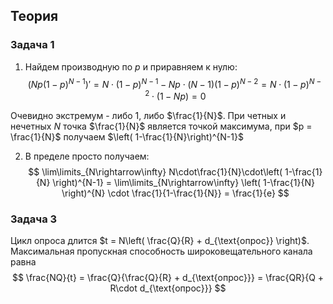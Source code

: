 ## Теория
### Задача 1
1. Найдем производную по $p$ и приравняем к нулю:
$$
\left( Np(1-p)^{N-1} \right)' = N \cdot (1-p)^{N-1} - Np\cdot(N-1)(1-p)^{N-2} = 
N\cdot(1-p)^{N-2} \cdot (1-Np) = 0
$$

Очевидно экстремум - либо 1, либо $\frac{1}{N}$. При четных и нечетных $N$ точка 
$\frac{1}{N}$ является точкой максимума, при $p = \frac{1}{N}$ получаем $\left(
1-\frac{1}{N}\right)^{N-1}$

2. В пределе просто получаем:
$$
\lim\limits_{N\rightarrow\infty} N\cdot\frac{1}{N}\cdot\left( 1-\frac{1}{N} \right)^{N-1} =
\lim\limits_{N\rightarrow\infty} \left( 1-\frac{1}{N} \right)^{N} \cdot \frac{1}{1-\frac{1}{N}} = \frac{1}{e}
$$
   

### Задача 3

Цикл опроса длится $t = N\left( \frac{Q}{R} + d_{\text{опрос}} \right)$. Максимальная пропускная способность
широковещательного канала равна
$$
\frac{NQ}{t} = \frac{Q}{\frac{Q}{R} + d_{\text{опрос}}} = \frac{QR}{Q + R\cdot d_{\text{опрос}}}
$$